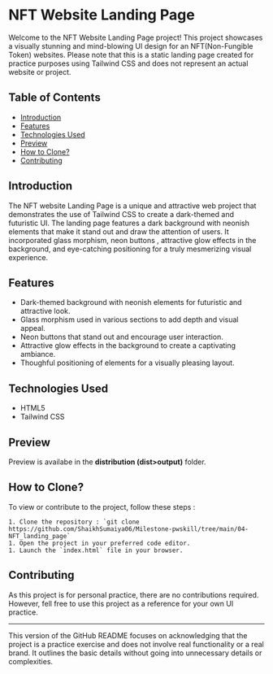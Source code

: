# NFT Website Landing Page

Welcome to the NFT Website Landing Page project! This project showcases a visually stunning and mind-blowing UI design for an NFT(Non-Fungible Token) websites. Please note that this is a static landing page created for practice purposes using Tailwind CSS and does not represent an actual website or project.

## Table of Contents

- [Introduction](#introduction)
- [Features](#features)
- [Technologies Used](#technologes-used)
- [Preview](#preview)
- [How to Clone?](#how-to-clone)
- [Contributing](#contributing)

## Introduction

The NFT website Landing Page is a unique and attractive web project that demonstrates the use of Tailwind CSS to create a dark-themed and futuristic UI. The landing page features a dark background with neonish elements that make it stand out and draw the attention of users. It incorporated glass morphism, neon buttons , attractive glow effects in the background, and eye-catching positioning for a truly mesmerizing visual experience.

## Features

- Dark-themed background with neonish elements for futuristic and attractive look.
- Glass morphism used in various sections to add depth and visual appeal.
- Neon buttons that stand out and encourage user interaction.
- Attractive glow effects in the background to create a captivating ambiance.
- Thoughful positioning of elements for a visually pleasing layout.

## Technologies Used

- HTML5
- Tailwind CSS

## Preview

Preview is availabe in the __distribution (dist>output)__ folder.

## How to Clone?
To view or contribute to the  project, follow these steps :
 
    1. Clone the repository : `git clone https://github.com/ShaikhSumaiya06/Milestone-pwskill/tree/main/04-NFT_landing_page`
    1. Open the project in your preferred code editor.
    1. Launch the `index.html` file in your browser.

## Contributing

As this project is for personal practice, there are no contributions required. However, fell free to use this project as a reference for your own UI practice.

--- 

This version of the GitHub README focuses on acknowledging that the project is a practice exercise and does not involve real functionality or a real brand. It outlines the basic details without going into unnecessary details or complexities.

